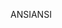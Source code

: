 <span data-ttu-id="c824b-101">ANSI</span><span class="sxs-lookup"><span data-stu-id="c824b-101">ANSI</span></span>